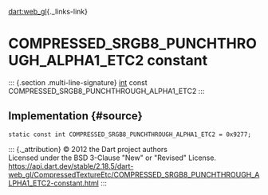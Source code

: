 [dart:web\_gl](../../dart-web_gl/dart-web_gl-library){._links-link}

COMPRESSED\_SRGB8\_PUNCHTHROUGH\_ALPHA1\_ETC2 constant
======================================================

::: {.section .multi-line-signature}
[int](../../dart-core/int-class) const
COMPRESSED\_SRGB8\_PUNCHTHROUGH\_ALPHA1\_ETC2
:::

Implementation {#source}
--------------

``` {.language-dart data-language="dart"}
static const int COMPRESSED_SRGB8_PUNCHTHROUGH_ALPHA1_ETC2 = 0x9277;
```

::: {._attribution}
© 2012 the Dart project authors\
Licensed under the BSD 3-Clause \"New\" or \"Revised\" License.\
<https://api.dart.dev/stable/2.18.5/dart-web_gl/CompressedTextureEtc/COMPRESSED_SRGB8_PUNCHTHROUGH_ALPHA1_ETC2-constant.html>
:::
